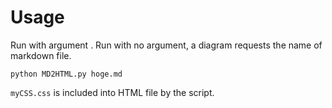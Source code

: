 # Usage
Run with argument <markdown-file-name>.
Run with no argument, a diagram requests the name of markdown file.

```
python MD2HTML.py hoge.md
```

``myCSS.css`` is included into HTML file by the script.
